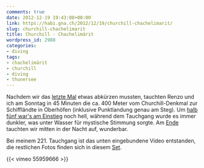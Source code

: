 ```yaml
---
comments: true
date: 2012-12-19 19:43:08+00:00
link: https://habi.gna.ch/2012/12/19/churchill-chachelimarit/
slug: churchill-chachelimarit
title: Churchill - Chachelimärit
wordpress_id: 2988
categories:
- diving
tags:
- chachelimärit
- churchill
- diving
- thunersee
---
```


Nachdem wir das [letzte Mal](https://habi.gna.ch/2012/01/02/letzter-tauchgang-im-2011/) etwas abkürzen mussten, tauchten Renzo und ich am Sonntag in 45 Minuten die ca. 400 Meter vom Churchill-Denkmal zur Schiffländte in Oberhöfen (inklusive Punktlandung genau am Steg).
Um [halb fünf war's am Einstieg](https://www.flickr.com/photos/habi/8278900370/in/set-72157632263027614) noch hell, während dem Tauchgang wurde es immer dunkler, was unter Wasser für mystische Stimmung sorgte.
Am [Ende](https://www.flickr.com/photos/habi/8278904216/in/set-72157632263027614) tauchten wir mitten in der Nacht auf, wunderbar.

Bei meinem 221. Tauchgang ist das unten eingebundene Video entstanden, die restlichen Fotos finden sich in diesem [Set](http://fotos.davidhaberth%C3%BCr.ch/index.php?type=sets&setId=72157632263027614).

{{< vimeo 55959666 >}}
